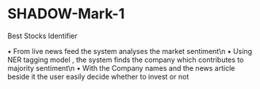 # SHADOW-Mark-1
Best Stocks Identifier

•	From live news feed the system analyses the market sentiment\n
•	Using NER tagging model , the system finds the company which contributes to majority sentiment\n
•	With the Company names and the news article beside it the user easily decide whether to invest or not
